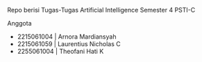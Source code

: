 Repo berisi Tugas-Tugas Artificial Intelligence Semester 4 PSTI-C

Anggota
- 2215061004 | Arnora Mardiansyah
- 2215061059 | Laurentius Nicholas C
- 2255061004 | Theofani Hati K
